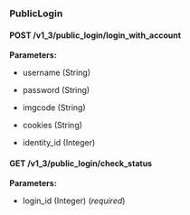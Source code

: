 ### PublicLogin



#### POST /v1\_3/public\_login/login\_with\_account

 

**Parameters:** 


 - username (String)

 - password (String)

 - imgcode (String)

 - cookies (String)

 - identity\_id (Integer)



#### GET /v1\_3/public\_login/check\_status

 

**Parameters:** 


 - login\_id (Integer) (*required*)




